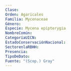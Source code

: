 ```yaml
---
Clase: 
Orden: Agaricales
Familia: Mycenaceae
Género: 
Especie: Mycena epipterygia
NombreComún: 
CategoríaUICN: 
EstadoConservaciónNacional: 
SectorenlaRBHH: 
Presencia: 
TipoDeDato: 
Fuente: "(Scop.) Gray"
---
```

